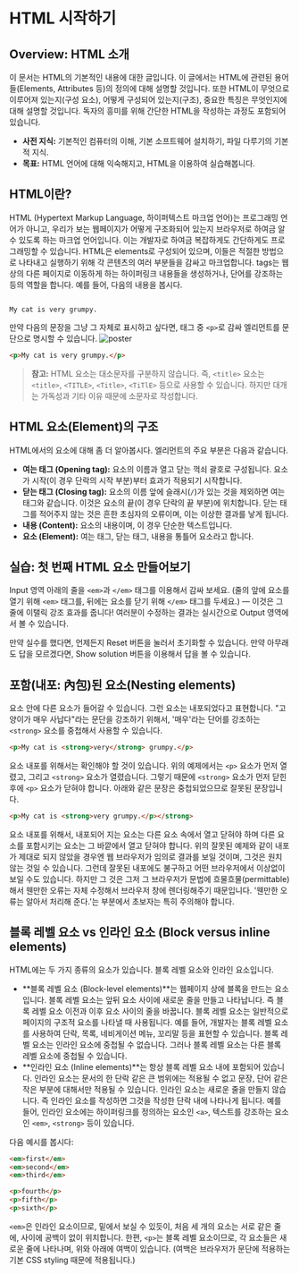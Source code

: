 # HTML 시작하기

## Overview: HTML 소개

이 문서는 HTML의 기본적인 내용에 대한 글입니다. 이 글에서는 HTML에 관련된 용어들(Elements, Attributes 등)의 정의에 대해 설명할 것입니다. 또한 HTML이 무엇으로 이루어져 있는지(구성 요소), 어떻게 구성되어 있는지(구조), 중요한 특징은 무엇인지에 대해 설명할 것입니다. 독자의 흥미를 위해 간단한 HTML을 작성하는 과정도 포함되어 있습니다.

- **사전 지식:** 기본적인 컴퓨터의 이해, 기본 소프트웨어 설치하기, 파일 다루기의 기본적 지식.
- **목표:** HTML 언어에 대해 익숙해지고, HTML을 이용하여 실습해봅니다.

## HTML이란?

HTML (Hypertext Markup Language, 하이퍼텍스트 마크업 언어)는 프로그래밍 언어가 아니고, 우리가 보는 웹페이지가 어떻게 구조화되어 있는지 브라우저로 하여금 알 수 있도록 하는 마크업 언어입니다. 이는 개발자로 하여금 복잡하게도 간단하게도 프로그래밍할 수 있습니다. HTML은 elements로 구성되어 있으며, 이들은 적절한 방법으로 나타내고 실행하기 위해 각 콘텐츠의 여러 부분들을 감싸고 마크업합니다. tags는 웹 상의 다른 페이지로 이동하게 하는 하이퍼링크 내용들을 생성하거나, 단어를 강조하는 등의 역할을 합니다. 예를 들어, 다음의 내용을 봅시다.

```

My cat is very grumpy.

```

만약 다음의 문장을 그냥 그 자체로 표시하고 싶다면, 태그 중 `<p>`로 감싸 엘리먼트를 문단으로 명시할 수 있습니다.
![poster]()

```html
<p>My cat is very grumpy.</p>
```

> **참고:** HTML 요소는 대소문자를 구분하지 않습니다. 즉, `<title>` 요소는 `<title>`, `<TITLE>`, `<Title>`, `<TiTlE>` 등으로 사용할 수 있습니다. 하지만 대개는 가독성과 기타 이유 때문에 소문자로 작성합니다.

## HTML 요소(Element)의 구조

HTML에서의 요소에 대해 좀 더 알아봅시다. 엘리먼트의 주요 부분은 다음과 같습니다.

- **여는 태그 (Opening tag):** 요소의 이름과 열고 닫는 꺽쇠 괄호로 구성됩니다. 요소가 시작(이 경우 단락의 시작 부분)부터 효과가 적용되기 시작합니다.
- **닫는 태그 (Closing tag):** 요소의 이름 앞에 슬래시(`/`)가 있는 것을 제외하면 여는 태그와 같습니다. 이것은 요소의 끝(이 경우 단락의 끝 부분)에 위치합니다. 닫는 태그를 적어주지 않는 것은 흔한 초심자의 오류이며, 이는 이상한 결과를 낳게 됩니다.
- **내용 (Content):** 요소의 내용이며, 이 경우 단순한 텍스트입니다.
- **요소 (Element):** 여는 태그, 닫는 태그, 내용을 통틀어 요소라고 합니다.

## 실습: 첫 번째 HTML 요소 만들어보기

Input 영역 아래의 줄을 `<em>`과 `</em>` 태그를 이용해서 감싸 보세요. (줄의 앞에 요소를 열기 위해 `<em>` 태그를, 뒤에는 요소를 닫기 위해 `</em>` 태그를 두세요.) — 이것은 그 줄에 이탤릭 강조 효과를 줍니다! 여러분이 수정하는 결과는 실시간으로 Output 영역에서 볼 수 있습니다.

만약 실수를 했다면, 언제든지 Reset 버튼을 눌러서 초기화할 수 있습니다. 만약 아무래도 답을 모르겠다면, Show solution 버튼을 이용해서 답을 볼 수 있습니다.

## 포함(내포: 內包)된 요소(Nesting elements)

요소 안에 다른 요소가 들어갈 수 있습니다. 그런 요소는 내포되었다고 표현합니다. "고양이가 매우 사납다"라는 문단을 강조하기 위해서, '매우'라는 단어를 강조하는 `<strong>` 요소를 중첩해서 사용할 수 있습니다.

```html
<p>My cat is <strong>very</strong> grumpy.</p>
```

요소 내포를 위해서는 확인해야 할 것이 있습니다. 위의 예제에서는 `<p>` 요소가 먼저 열렸고, 그리고 `<strong>` 요소가 열렸습니다. 그렇기 때문에 `<strong>` 요소가 먼저 닫힌 후에 `<p>` 요소가 닫혀야 합니다. 아래와 같은 문장은 중첩되었으므로 잘못된 문장입니다.

```html
<p>My cat is <strong>very grumpy.</p></strong>
```

요소 내포를 위해서, 내포되어 지는 요소는 다른 요소 속에서 열고 닫혀야 하며 다른 요소를 포함시키는 요소는 그 바깥에서 열고 닫혀야 합니다. 위의 잘못된 예제와 같이 내포가 제대로 되지 않았을 경우엔 웹 브라우저가 임의로 결과를 보일 것이며, 그것은 원치 않는 것일 수 있습니다. 그런데 잘못된 내포에도 불구하고 어떤 브라우저에서 이상없이 보일 수도 있습니다. 하지만 그 것은 그저 그 브라우저가 문법에 흐물흐물(permittable)해서 웬만한 오류는 자체 수정해서 브라우저 창에 렌더링해주기 때문입니다. '웬만한 오류는 알아서 처리해 준다.'는 부분에서 초보자는 특히 주의해야 합니다.

## 블록 레벨 요소 vs 인라인 요소 (Block versus inline elements)

HTML에는 두 가지 종류의 요소가 있습니다. 블록 레벨 요소와 인라인 요소입니다.

- **블록 레벨 요소 (Block-level elements)**는 웹페이지 상에 블록을 만드는 요소입니다. 블록 레벨 요소는 앞뒤 요소 사이에 새로운 줄을 만들고 나타납니다. 즉 블록 레벨 요소 이전과 이후 요소 사이의 줄을 바꿉니다. 블록 레벨 요소는 일반적으로 페이지의 구조적 요소를 나타낼 때 사용됩니다. 예를 들어, 개발자는 블록 레벨 요소를 사용하여 단락, 목록, 네비게이션 메뉴, 꼬리말 등을 표현할 수 있습니다. 블록 레벨 요소는 인라인 요소에 중첩될 수 없습니다. 그러나 블록 레벨 요소는 다른 블록 레벨 요소에 중첩될 수 있습니다.
- **인라인 요소 (Inline elements)**는 항상 블록 레벨 요소 내에 포함되어 있습니다. 인라인 요소는 문서의 한 단락 같은 큰 범위에는 적용될 수 없고 문장, 단어 같은 작은 부분에 대해서만 적용될 수 있습니다. 인라인 요소는 새로운 줄을 만들지 않습니다. 즉 인라인 요소를 작성하면 그것을 작성한 단락 내에 나타나게 됩니다. 예를 들어, 인라인 요소에는 하이퍼링크를 정의하는 요소인 `<a>`, 텍스트를 강조하는 요소인 `<em>`, `<strong>` 등이 있습니다.

다음 예시를 봅시다:

```html
<em>first</em>
<em>second</em>
<em>third</em>

<p>fourth</p>
<p>fifth</p>
<p>sixth</p>
```

`<em>`은 인라인 요소이므로, 밑에서 보실 수 있듯이, 처음 세 개의 요소는 서로 같은 줄에, 사이에 공백이 없이 위치합니다. 한편, `<p>`는 블록 레벨 요소이므로, 각 요소들은 새로운 줄에 나타나며, 위와 아래에 여백이 있습니다. (여백은 브라우저가 문단에 적용하는 기본 CSS styling 때문에 적용됩니다.)

```

```
